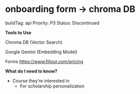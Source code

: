 # onboarding form → chroma DB

buildTag: api
Priority: P3
Status: Discontinued

**Tools to Use**

Chroma DB (Vector Search)

Google Gemini (Embedding Model)

Forms https://www.fillout.com/pricing

**What do I need to know?**

- Course they’re interested in
    - For scholarship personalization